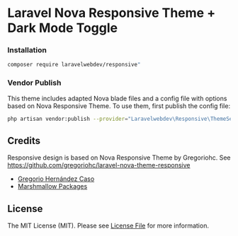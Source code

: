 # Laravel Nova Responsive Theme + Dark Mode Toggle

### Installation
```bash
composer require laravelwebdev/responsive"
```

### Vendor Publish
This theme includes adapted Nova blade files and a config file with options based on Nova Responsive Theme. To use them, first publish the config file:
```bash
php artisan vendor:publish --provider="Laravelwebdev\Responsive\ThemeServiceProvider"  --force
```

## Credits

Responsive design is based on Nova Responsive Theme by Gregoriohc.
See https://github.com/gregoriohc/laravel-nova-theme-responsive
- [Gregorio Hernández Caso](https://github.com/gregoriohc)
- [Marshmallow Packages](https://github.com/marshmallow-packages)

## License

The MIT License (MIT). Please see [License File](LICENSE) for more information.
